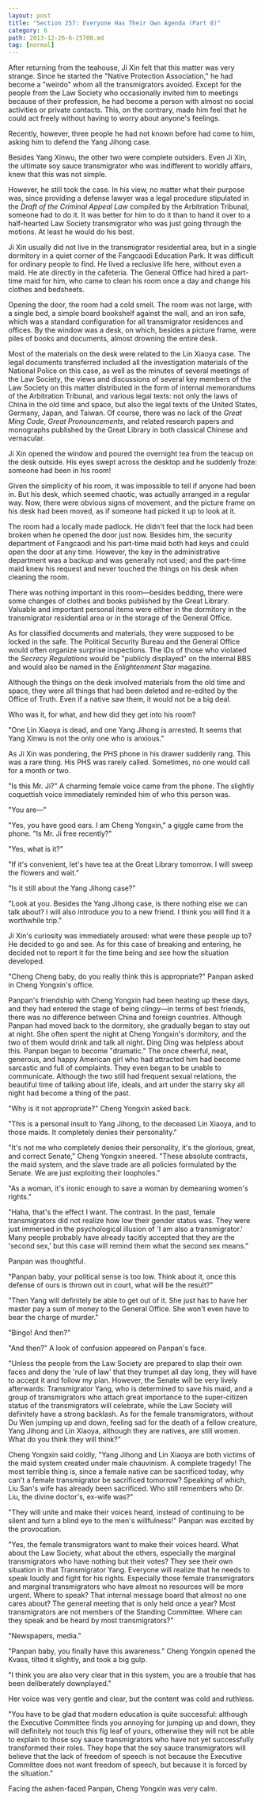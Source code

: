 ```yaml
---
layout: post
title: "Section 257: Everyone Has Their Own Agenda (Part 8)"
category: 6
path: 2013-12-26-6-25700.md
tag: [normal]
---
```


After returning from the teahouse, Ji Xin felt that this matter was very strange. Since he started the "Native Protection Association," he had become a "weirdo" whom all the transmigrators avoided. Except for the people from the Law Society who occasionally invited him to meetings because of their profession, he had become a person with almost no social activities or private contacts. This, on the contrary, made him feel that he could act freely without having to worry about anyone's feelings.

Recently, however, three people he had not known before had come to him, asking him to defend the Yang Jihong case.

Besides Yang Xinwu, the other two were complete outsiders. Even Ji Xin, the ultimate soy sauce transmigrator who was indifferent to worldly affairs, knew that this was not simple.

However, he still took the case. In his view, no matter what their purpose was, since providing a defense lawyer was a legal procedure stipulated in the *Draft of the Criminal Appeal Law* compiled by the Arbitration Tribunal, someone had to do it. It was better for him to do it than to hand it over to a half-hearted Law Society transmigrator who was just going through the motions. At least he would do his best.

Ji Xin usually did not live in the transmigrator residential area, but in a single dormitory in a quiet corner of the Fangcaodi Education Park. It was difficult for ordinary people to find. He lived a reclusive life here, without even a maid. He ate directly in the cafeteria. The General Office had hired a part-time maid for him, who came to clean his room once a day and change his clothes and bedsheets.

Opening the door, the room had a cold smell. The room was not large, with a single bed, a simple board bookshelf against the wall, and an iron safe, which was a standard configuration for all transmigrator residences and offices. By the window was a desk, on which, besides a picture frame, were piles of books and documents, almost drowning the entire desk.

Most of the materials on the desk were related to the Lin Xiaoya case. The legal documents transferred included all the investigation materials of the National Police on this case, as well as the minutes of several meetings of the Law Society, the views and discussions of several key members of the Law Society on this matter distributed in the form of internal memorandums of the Arbitration Tribunal, and various legal texts: not only the laws of China in the old time and space, but also the legal texts of the United States, Germany, Japan, and Taiwan. Of course, there was no lack of the *Great Ming Code*, *Great Pronouncements*, and related research papers and monographs published by the Great Library in both classical Chinese and vernacular.

Ji Xin opened the window and poured the overnight tea from the teacup on the desk outside. His eyes swept across the desktop and he suddenly froze: someone had been in his room!

Given the simplicity of his room, it was impossible to tell if anyone had been in. But his desk, which seemed chaotic, was actually arranged in a regular way. Now, there were obvious signs of movement, and the picture frame on his desk had been moved, as if someone had picked it up to look at it.

The room had a locally made padlock. He didn't feel that the lock had been broken when he opened the door just now. Besides him, the security department of Fangcaodi and his part-time maid both had keys and could open the door at any time. However, the key in the administrative department was a backup and was generally not used; and the part-time maid knew his request and never touched the things on his desk when cleaning the room.

There was nothing important in this room—besides bedding, there were some changes of clothes and books published by the Great Library. Valuable and important personal items were either in the dormitory in the transmigrator residential area or in the storage of the General Office.

As for classified documents and materials, they were supposed to be locked in the safe. The Political Security Bureau and the General Office would often organize surprise inspections. The IDs of those who violated the *Secrecy Regulations* would be "publicly displayed" on the internal BBS and would also be named in the *Enlightenment Star* magazine.

Although the things on the desk involved materials from the old time and space, they were all things that had been deleted and re-edited by the Office of Truth. Even if a native saw them, it would not be a big deal.

Who was it, for what, and how did they get into his room?

"One Lin Xiaoya is dead, and one Yang Jihong is arrested. It seems that Yang Xinwu is not the only one who is anxious."

As Ji Xin was pondering, the PHS phone in his drawer suddenly rang. This was a rare thing. His PHS was rarely called. Sometimes, no one would call for a month or two.

"Is this Mr. Ji?" A charming female voice came from the phone. The slightly coquettish voice immediately reminded him of who this person was.

"You are—"

"Yes, you have good ears. I am Cheng Yongxin," a giggle came from the phone. "Is Mr. Ji free recently?"

"Yes, what is it?"

"If it's convenient, let's have tea at the Great Library tomorrow. I will sweep the flowers and wait."

"Is it still about the Yang Jihong case?"

"Look at you. Besides the Yang Jihong case, is there nothing else we can talk about? I will also introduce you to a new friend. I think you will find it a worthwhile trip."

Ji Xin's curiosity was immediately aroused: what were these people up to? He decided to go and see. As for this case of breaking and entering, he decided not to report it for the time being and see how the situation developed.

"Cheng Cheng baby, do you really think this is appropriate?" Panpan asked in Cheng Yongxin's office.

Panpan's friendship with Cheng Yongxin had been heating up these days, and they had entered the stage of being clingy—in terms of best friends, there was no difference between China and foreign countries. Although Panpan had moved back to the dormitory, she gradually began to stay out at night. She often spent the night at Cheng Yongxin's dormitory, and the two of them would drink and talk all night. Ding Ding was helpless about this. Panpan began to become "dramatic." The once cheerful, neat, generous, and happy American girl who had attracted him had become sarcastic and full of complaints. They even began to be unable to communicate. Although the two still had frequent sexual relations, the beautiful time of talking about life, ideals, and art under the starry sky all night had become a thing of the past.

"Why is it not appropriate?" Cheng Yongxin asked back.

"This is a personal insult to Yang Jihong, to the deceased Lin Xiaoya, and to those maids. It completely denies their personality."

"It's not me who completely denies their personality, it's the glorious, great, and correct Senate," Cheng Yongxin sneered. "These absolute contracts, the maid system, and the slave trade are all policies formulated by the Senate. We are just exploiting their loopholes."

"As a woman, it's ironic enough to save a woman by demeaning women's rights."

"Haha, that's the effect I want. The contrast. In the past, female transmigrators did not realize how low their gender status was. They were just immersed in the psychological illusion of 'I am also a transmigrator.' Many people probably have already tacitly accepted that they are the 'second sex,' but this case will remind them what the second sex means."

Panpan was thoughtful.

"Panpan baby, your political sense is too low. Think about it, once this defense of ours is thrown out in court, what will be the result?"

"Then Yang will definitely be able to get out of it. She just has to have her master pay a sum of money to the General Office. She won't even have to bear the charge of murder."

"Bingo! And then?"

"And then?" A look of confusion appeared on Panpan's face.

"Unless the people from the Law Society are prepared to slap their own faces and deny the 'rule of law' that they trumpet all day long, they will have to accept it and follow my plan. However, the Senate will be very lively afterwards: Transmigrator Yang, who is determined to save his maid, and a group of transmigrators who attach great importance to the super-citizen status of the transmigrators will celebrate, while the Law Society will definitely have a strong backlash. As for the female transmigrators, without Du Wen jumping up and down, feeling sad for the death of a fellow creature, Yang Jihong and Lin Xiaoya, although they are natives, are still women. What do you think they will think?"

Cheng Yongxin said coldly, "Yang Jihong and Lin Xiaoya are both victims of the maid system created under male chauvinism. A complete tragedy! The most terrible thing is, since a female native can be sacrificed today, why can't a female transmigrator be sacrificed tomorrow? Speaking of which, Liu San's wife has already been sacrificed. Who still remembers who Dr. Liu, the divine doctor's, ex-wife was?"

"They will unite and make their voices heard, instead of continuing to be silent and turn a blind eye to the men's willfulness!" Panpan was excited by the provocation.

"Yes, the female transmigrators want to make their voices heard. What about the Law Society, what about the others, especially the marginal transmigrators who have nothing but their votes? They see their own situation in that Transmigrator Yang. Everyone will realize that he needs to speak loudly and fight for his rights. Especially those female transmigrators and marginal transmigrators who have almost no resources will be more urgent. Where to speak? That internal message board that almost no one cares about? The general meeting that is only held once a year? Most transmigrators are not members of the Standing Committee. Where can they speak and be heard by most transmigrators?"

"Newspapers, media."

"Panpan baby, you finally have this awareness." Cheng Yongxin opened the Kvass, tilted it slightly, and took a big gulp.

"I think you are also very clear that in this system, you are a trouble that has been deliberately downplayed."

Her voice was very gentle and clear, but the content was cold and ruthless.

"You have to be glad that modern education is quite successful: although the Executive Committee finds you annoying for jumping up and down, they will definitely not touch this fig leaf of yours, otherwise they will not be able to explain to those soy sauce transmigrators who have not yet successfully transformed their roles. They hope that the soy sauce transmigrators will believe that the lack of freedom of speech is not because the Executive Committee does not want freedom of speech, but because it is forced by the situation."

Facing the ashen-faced Panpan, Cheng Yongxin was very calm.